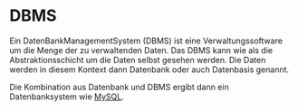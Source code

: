 # DBMS

Ein DatenBankManagementSystem (DBMS) ist eine Verwaltungssoftware um die Menge der zu verwaltenden Daten.
Das DBMS kann wie als die Abstraktionsschicht um die Daten selbst gesehen werden.
Die Daten werden in diesem Kontext dann Datenbank oder auch Datenbasis genannt.

Die Kombination aus Datenbank und DBMS ergibt dann ein Datenbanksystem wie [MySQL](https://www.mysql.com).

